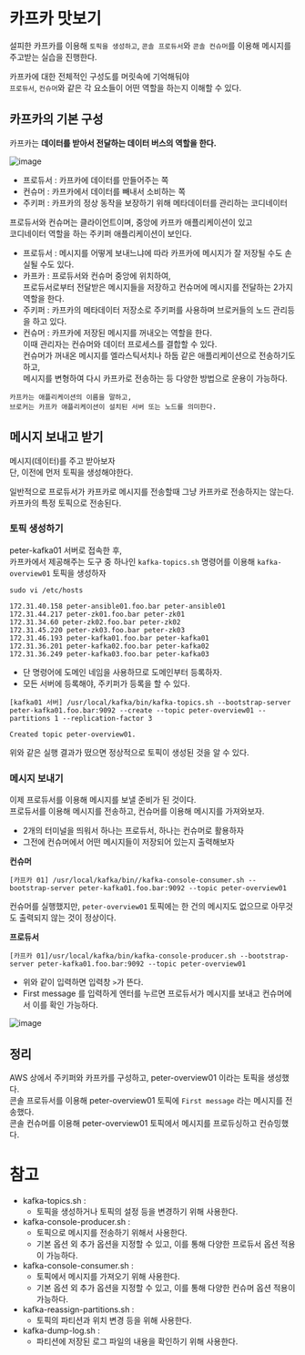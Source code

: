# 카프카 맛보기  
 
설피한 카프카를 이용해 `토픽을 생성하고`, `콘솔 프로듀서`와 `콘솔 컨슈머`를 이용해 메시지를 주고받는 실습을 진행한다.    
                   
카프카에 대한 전체적인 구성도를 머릿속에 기억해둬야                      
`프로듀서`, `컨슈머`와 같은 각 요소들이 어떤 역할을 하는지 이해할 수 있다.       
  
## 카프카의 기본 구성    
     
카프카는 **데이터를 받아서 전달하는 데이터 버스의 역할을 한다.**        
  
![image](https://user-images.githubusercontent.com/50267433/147869126-43fcda01-a500-4e2d-ac9e-a19f3fc3cb04.png)   
        
* 프로듀서 : 카프카에 데이터를 만들어주는 쪽           
* 컨슈머 : 카프카에서 데이터를 빼내서 소비하는 쪽        
* 주키퍼 : 카프카의 정상 동작을 보장하기 위해 메타데이터를 관리하는 코디네이터     
           
프로듀서와 컨슈머는 클라이언트이며, 중앙에 카프카 애플리케이션이 있고            
코디네이터 역할을 하는 주키퍼 애플리케이션이 보인다.            

* 프로듀서 : 메시지를 어떻게 보내느냐에 따라 카프카에 메시지가 잘 저장될 수도 손실될 수도 있다.            
* 카프카 : 프로듀서와 컨슈머 중앙에 위치하여,      
    프로듀서로부터 전달받은 메시지들을 저장하고 컨슈머에 메시지를 전달하는 2가지 역할을 한다.     
* 주키퍼 : 카프카의 메타데이터 저장소로 주키퍼를 사용하며 브로커들의 노드 관리등을 하고 있다.   
* 컨슈머 : 카프카에 저장된 메시지를 꺼내오는 역할을 한다.     
    이때 관리자는 컨슈머와 데이터 프로세스를 결합할 수 있다.    
    컨슈머가 꺼내온 메시지를 엘라스틱서치나 하둡 같은 애플리케이션으로 전송하기도 하고,   
    메시지를 변형하여 다시 카프카로 전송하는 등 다양한 방법으로 운용이 가능하다.   

```  
카프카는 애플리케이션의 이름을 말하고,        
브로커는 카프카 애플리케이션이 설치된 서버 또는 노드를 의미한다.      
```
 
## 메시지 보내고 받기  
      
메시지(데이터)를 주고 받아보자           
단, 이전에 먼저 토픽을 생성해야한다.    
    
일반적으로 프로듀서가 카프카로 메시지를 전송할때 그냥 카프카로 전송하지는 않는다.       
카프카의 특정 토픽으로 전송된다.     

### 토픽 생성하기  

peter-kafka01 서버로 접속한 후,   
카프카에서 제공해주는 도구 중 하나인 `kafka-topics.sh` 명령어를 이용해 `kafka-overview01` 토픽을 생성하자   

```console
sudo vi /etc/hosts
```
```console
172.31.40.158 peter-ansible01.foo.bar peter-ansible01
172.31.44.217 peter-zk01.foo.bar peter-zk01
172.31.34.60 peter-zk02.foo.bar peter-zk02
172.31.45.220 peter-zk03.foo.bar peter-zk03
172.31.46.193 peter-kafka01.foo.bar peter-kafka01
172.31.36.201 peter-kafka02.foo.bar peter-kafka02
172.31.36.249 peter-kafka03.foo.bar peter-kafka03
```
* 단 명령어에 도메인 네임을 사용하므로 도메인부터 등록하자.         
* 모든 서버에 등록해야, 주키퍼가 등록을 할 수 있다.   
      
```console
[kafka01 서버] /usr/local/kafka/bin/kafka-topics.sh --bootstrap-server peter-kafka01.foo.bar:9092 --create --topic peter-overview01 --partitions 1 --replication-factor 3
```
```console
Created topic peter-overview01.
```
  
위와 같은 실행 결과가 떴으면 정상적으로 토픽이 생성된 것을 알 수 있다.         

### 메시지 보내기

이제 프로듀서를 이용해 메시지를 보낼 준비가 된 것이다.       
프로듀서를 이용해 메시지를 전송하고, 컨슈머를 이용해 메시지를 가져와보자.  

* 2개의 터미널을 띄워서 하나는 프로듀서, 하나는 컨슈머로 활용하자   
* 그전에 컨슈머에서 어떤 메시지들이 저장되어 있는지 출력해보자  

**컨슈머**
```console
[카프카 01] /usr/local/kafka/bin//kafka-console-consumer.sh --bootstrap-server peter-kafka01.foo.bar:9092 --topic peter-overview01
```
   
컨슈머를 실행했지만, `peter-overview01` 토픽에는 한 건의 메시지도 없으므로 아무것도 출력되지 않는 것이 정상이다.  
  
**프로듀서**
```console
[카프카 01]/usr/local/kafka/bin/kafka-console-producer.sh --bootstrap-server peter-kafka01.foo.bar:9092 --topic peter-overview01
```
* 위와 같이 입력하면 입력창 `>`가 뜬다.    
* First message 를 입력하게 엔터를 누르면 프로듀서가 메시지를 보내고 컨슈머에서 이를 확인 가능하다.    
   
![image](https://user-images.githubusercontent.com/50267433/147930861-372a752d-56a7-48b9-82a7-f9a7033d2090.png)

## 정리  

AWS 상에서 주키퍼와 카프카를 구성하고, peter-overview01 이라는 토픽을 생성했다.        
콘솔 프로듀서를 이용해 peter-overview01 토픽에 `First message` 라는 메시지를 전송했다.      
콘솔 컨슈머를 이용해 peter-overview01 토픽에서 메시지를 프로듀싱하고 컨슈밍했다.  
    
# 참고  
* kafka-topics.sh : 
    * 토픽을 생성하거나 토픽의 설정 등을 변경하기 위해 사용한다.   
* kafka-console-producer.sh :   
    * 토픽으로 메시지를 전송하기 위해서 사용한다.  
    * 기본 옵션 외 추가 옵션을 지정할 수 있고, 이를 통해 다양한 프로듀서 옵션 적용이 가능하다.  
* kafka-console-consumer.sh : 
    * 토픽에서 메시지를 가져오기 위해 사용한다.    
    * 기본 옵션 외 추가 옵션을 지정할 수 있고, 이를 통해 다양한 컨슈머 옵션 적용이 가능하다.    
* kafka-reassign-partitions.sh : 
    * 토픽의 파티션과 위치 변경 등을 위해 사용한다.  
* kafka-dump-log.sh :
    * 파티션에 저장된 로그 파일의 내용을 확인하기 위해 사용한다.   
